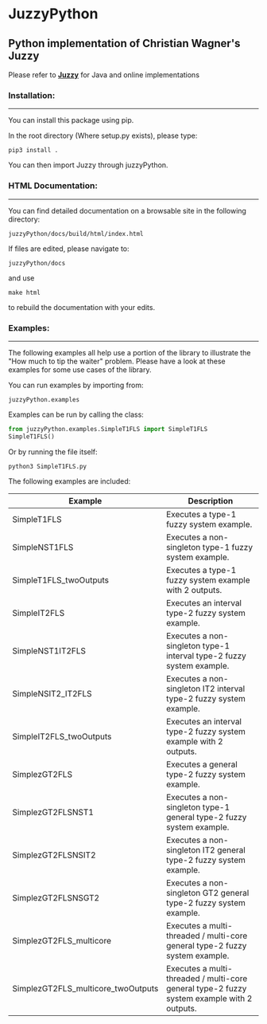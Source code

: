 # JuzzyPython
## Python implementation of Christian Wagner's Juzzy

Please refer to **[Juzzy](http://juzzy.wagnerweb.net/)** for Java and online implementations

### Installation:
---

You can install this package using pip. 

In the root directory (Where setup.py exists), please type:

`pip3 install .`

You can then import Juzzy through juzzyPython.

### HTML Documentation:
---

You can find detailed documentation on a browsable site in the following directory:

`juzzyPython/docs/build/html/index.html`

If files are edited, please navigate to:

`juzzyPython/docs`

and use

`make html`

to rebuild the documentation with your edits. 

### Examples:
---

The following examples all help use a portion of the library to illustrate the "How much to tip the waiter" problem. Please have a look at these examples for some use cases of the library.

You can run examples by importing from:

`juzzyPython.examples`

Examples can be run by calling the class:

```python
from juzzyPython.examples.SimpleT1FLS import SimpleT1FLS
SimpleT1FLS()
```

Or by running the file itself:

`python3 SimpleT1FLS.py`

The following examples are included:

Example | Description
--- | ---
SimpleT1FLS | Executes a type-1 fuzzy system example.
SimpleNST1FLS | Executes a non-singleton type-1 fuzzy system example.
SimpleT1FLS_twoOutputs | Executes a type-1 fuzzy system example with 2 outputs.
SimpleIT2FLS | Executes an interval type-2 fuzzy system example.
SimpleNST1IT2FLS | Executes a non-singleton type-1 interval type-2 fuzzy system example.
SimpleNSIT2_IT2FLS | Executes a non-singleton IT2 interval type-2 fuzzy system example.
SimpleIT2FLS_twoOutputs | Executes an interval type-2 fuzzy system example with 2 outputs.
SimplezGT2FLS | Executes a general type-2 fuzzy system example.
SimplezGT2FLSNST1 | Executes a non-singleton type-1 general type-2 fuzzy system example.
SimplezGT2FLSNSIT2 | Executes a non-singleton IT2 general type-2 fuzzy system example.
SimplezGT2FLSNSGT2 | Executes a non-singleton GT2 general type-2 fuzzy system example.
SimplezGT2FLS_multicore | Executes a multi-threaded / multi-core general type-2 fuzzy system example.
SimplezGT2FLS_multicore_twoOutputs | Executes a multi-threaded / multi-core general type-2 fuzzy system example with 2 outputs.